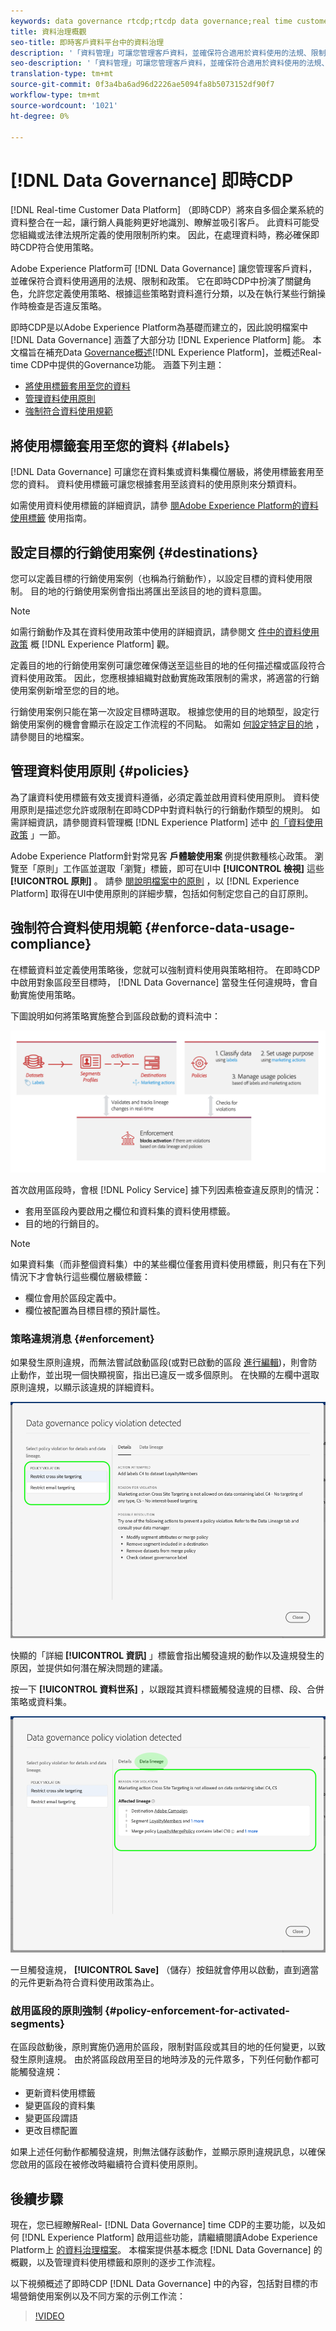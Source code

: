 ```yaml
---
keywords: data governance rtcdp;rtcdp data governance;real time customer data profile data governance
title: 資料治理概觀
seo-title: 即時客戶資料平台中的資料治理
description: '「資料管理」可讓您管理客戶資料，並確保符合適用於資料使用的法規、限制和政策。 '
seo-description: '「資料管理」可讓您管理客戶資料，並確保符合適用於資料使用的法規、限制和政策。 '
translation-type: tm+mt
source-git-commit: 0f3a4ba6ad96d2226ae5094fa8b5073152df90f7
workflow-type: tm+mt
source-wordcount: '1021'
ht-degree: 0%

---
```



# [!DNL Data Governance] 即時CDP

[!DNL Real-time Customer Data Platform] （即時CDP）將來自多個企業系統的資料整合在一起，讓行銷人員能夠更好地識別、瞭解並吸引客戶。 此資料可能受您組織或法律法規所定義的使用限制所約束。 因此，在處理資料時，務必確保即時CDP符合使用策略。

Adobe Experience Platform可 [!DNL Data Governance] 讓您管理客戶資料，並確保符合資料使用適用的法規、限制和政策。 它在即時CDP中扮演了關鍵角色，允許您定義使用策略、根據這些策略對資料進行分類，以及在執行某些行銷操作時檢查是否違反策略。

即時CDP是以Adobe Experience Platform為基礎而建立的，因此說明檔案中 [!DNL Data Governance] 涵蓋了大部分功 [!DNL Experience Platform] 能。 本文檔旨在補充Data [Governance概述](../../data-governance/home.md)[!DNL Experience Platform]，並概述Real-time CDP中提供的Governance功能。 涵蓋下列主題：

* [將使用標籤套用至您的資料](#labels)
* [管理資料使用原則](#policies)
* [強制符合資料使用規範](#enforce-data-usage-compliance)

## 將使用標籤套用至您的資料 {#labels}

[!DNL Data Governance] 可讓您在資料集或資料集欄位層級，將使用標籤套用至您的資料。 資料使用標籤可讓您根據套用至該資料的使用原則來分類資料。

如需使用資料使用標籤的詳細資訊，請參 [閱Adobe Experience Platform的資料使用標籤](../../data-governance/labels/overview.md) 使用指南。

## 設定目標的行銷使用案例 {#destinations}

您可以定義目標的行銷使用案例（也稱為行銷動作），以設定目標的資料使用限制。 目的地的行銷使用案例會指出將匯出至該目的地的資料意圖。

>[!NOTE]
>
>如需行銷動作及其在資料使用政策中使用的詳細資訊，請參閱文 [件中的資料使用政策](../../data-governance/policies/overview.md) 概 [!DNL Experience Platform] 觀。

定義目的地的行銷使用案例可讓您確保傳送至這些目的地的任何描述檔或區段符合資料使用政策。 因此，您應根據組織對啟動實施政策限制的需求，將適當的行銷使用案例新增至您的目的地。

行銷使用案例只能在第一次設定目標時選取。 根據您使用的目的地類型，設定行銷使用案例的機會會顯示在設定工作流程的不同點。 如需如 [何設定特定目的地](../destinations/destinations-overview.md) ，請參閱目的地檔案。


## 管理資料使用原則 {#policies}

為了讓資料使用標籤有效支援資料遵循，必須定義並啟用資料使用原則。 資料使用原則是描述您允許或限制在即時CDP中對資料執行的行銷動作類型的規則。 如需詳細資訊，請參閱資料管理概 [!DNL Experience Platform] 述中 [的「資料使用政策](../../data-governance/home.md) 」一節。

Adobe Experience Platform針對常見客 **戶體驗使用案** 例提供數種核心政策。 瀏覽至「原則」工作區並選取「瀏覽」標籤，即可在UI中 **[!UICONTROL 檢視]** 這些 **[!UICONTROL 原則]** 。 請參 [閱說明檔案中的原則](../../data-governance/policies/user-guide.md) ，以 [!DNL Experience Platform] 取得在UI中使用原則的詳細步驟，包括如何制定您自己的自訂原則。

## 強制符合資料使用規範 {#enforce-data-usage-compliance}

在標籤資料並定義使用策略後，您就可以強制資料使用與策略相符。 在即時CDP中啟用對象區段至目標時， [!DNL Data Governance] 當發生任何違規時，會自動實施使用策略。

下圖說明如何將策略實施整合到區段啟動的資料流中：

![](assets/enforcement-flow.png)

首次啟用區段時，會根 [!DNL Policy Service] 據下列因素檢查違反原則的情況：

* 套用至區段內要啟用之欄位和資料集的資料使用標籤。
* 目的地的行銷目的。

>[!NOTE]
>
>如果資料集（而非整個資料集）中的某些欄位僅套用資料使用標籤，則只有在下列情況下才會執行這些欄位層級標籤：
>* 欄位會用於區段定義中。
>* 欄位被配置為目標目標的預計屬性。


### 策略違規消息 {#enforcement}

如果發生原則違規，而無法嘗試啟動區段(或對已啟動的區段 [進行編輯](#policy-enforcement-for-activated-segments))，則會防止動作，並出現一個快顯視窗，指出已違反一或多個原則。 在快顯的左欄中選取原則違規，以顯示該違規的詳細資料。

![](assets/violation-popover.png)

快顯的「詳細 **[!UICONTROL 資訊]** 」標籤會指出觸發違規的動作以及違規發生的原因，並提供如何潛在解決問題的建議。

按一下 **[!UICONTROL 資料世系]** ，以跟蹤其資料標籤觸發違規的目標、段、合併策略或資料集。

![](assets/data-lineage.png)

一旦觸發違規， **[!UICONTROL Save]** （儲存）按鈕就會停用以啟動，直到適當的元件更新為符合資料使用政策為止。

### 啟用區段的原則強制 {#policy-enforcement-for-activated-segments}

在區段啟動後，原則實施仍適用於區段，限制對區段或其目的地的任何變更，以致發生原則違規。 由於將區段啟用至目的地時涉及的元件眾多，下列任何動作都可能觸發違規：

* 更新資料使用標籤
* 變更區段的資料集
* 變更區段謂語
* 更改目標配置

如果上述任何動作都觸發違規，則無法儲存該動作，並顯示原則違規訊息，以確保您啟用的區段在被修改時繼續符合資料使用原則。

## 後續步驟

現在，您已經瞭解Real- [!DNL Data Governance] time CDP的主要功能，以及如何 [!DNL Experience Platform] 啟用這些功能，請繼續閱讀Adobe Experience Platform上 [的資料治理檔案](../../data-governance/home.md)。 本檔案提供基本概念 [!DNL Data Governance] 的概觀，以及管理資料使用標籤和原則的逐步工作流程。

以下視頻概述了即時CDP [!DNL Data Governance] 中的內容，包括對目標的市場營銷使用案例以及不同方案的示例工作流：

>[!VIDEO](https://video.tv.adobe.com/v/33631?quality=12&learn=on)
